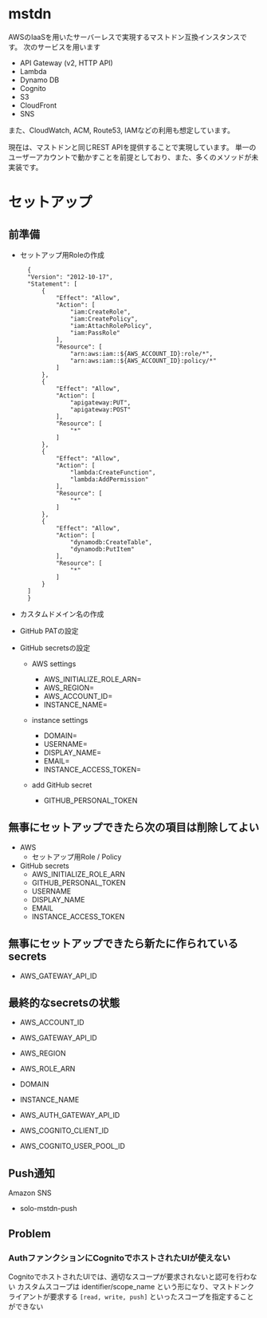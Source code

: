 # mstdn
AWSのIaaSを用いたサーバーレスで実現するマストドン互換インスタンスです。
次のサービスを用います
- API Gateway (v2, HTTP API)
- Lambda
- Dynamo DB
- Cognito
- S3
- CloudFront
- SNS

また、CloudWatch, ACM, Route53, IAMなどの利用も想定しています。

現在は、マストドンと同じREST APIを提供することで実現しています。
単一のユーザーアカウントで動かすことを前提としており、また、多くのメソッドが未実装です。


# セットアップ
## 前準備
- セットアップ用Roleの作成
  ```
	{
	"Version": "2012-10-17",
	"Statement": [
		{
			"Effect": "Allow",
			"Action": [
				"iam:CreateRole",
				"iam:CreatePolicy",
				"iam:AttachRolePolicy",
				"iam:PassRole"
			],
			"Resource": [
				"arn:aws:iam::${AWS_ACCOUNT_ID}:role/*",
				"arn:aws:iam::${AWS_ACCOUNT_ID}:policy/*"
			]
		},
		{
			"Effect": "Allow",
			"Action": [
				"apigateway:PUT",
				"apigateway:POST"
			],
			"Resource": [
				"*"
			]
		},
		{
			"Effect": "Allow",
			"Action": [
				"lambda:CreateFunction",
				"lambda:AddPermission"
			],
			"Resource": [
				"*"
			]
		},
		{
			"Effect": "Allow",
			"Action": [
				"dynamodb:CreateTable",
				"dynamodb:PutItem"
			],
			"Resource": [
				"*"
			]
		}
	]
	}
  ```
- カスタムドメイン名の作成
  
- GitHub PATの設定
- GitHub secretsの設定
  * AWS settings
    - AWS_INITIALIZE_ROLE_ARN=
    - AWS_REGION=
    - AWS_ACCOUNT_ID=
    - INSTANCE_NAME=

  * instance settings
    - DOMAIN=
    - USERNAME=
    - DISPLAY_NAME=
    - EMAIL=
    - INSTANCE_ACCESS_TOKEN=
  
  * add GitHub secret
    - GITHUB_PERSONAL_TOKEN

## 無事にセットアップできたら次の項目は削除してよい
* AWS
  - セットアップ用Role / Policy
* GitHub secrets
  - AWS_INITIALIZE_ROLE_ARN
  - GITHUB_PERSONAL_TOKEN
  - USERNAME
  - DISPLAY_NAME
  - EMAIL
  - INSTANCE_ACCESS_TOKEN

## 無事にセットアップできたら新たに作られている secrets
- AWS_GATEWAY_API_ID

## 最終的なsecretsの状態
- AWS_ACCOUNT_ID
- AWS_GATEWAY_API_ID
- AWS_REGION
- AWS_ROLE_ARN
- DOMAIN
- INSTANCE_NAME


- AWS_AUTH_GATEWAY_API_ID
- AWS_COGNITO_CLIENT_ID
- AWS_COGNITO_USER_POOL_ID


## Push通知
Amazon SNS
- solo-mstdn-push


## Problem
### AuthファンクションにCognitoでホストされたUIが使えない
CognitoでホストされたUIでは、適切なスコープが要求されないと認可を行わない
カスタムスコープは identifier/scope_name という形になり、マストドンクライアントが要求する `[read, write, push]` といったスコープを指定することができない

